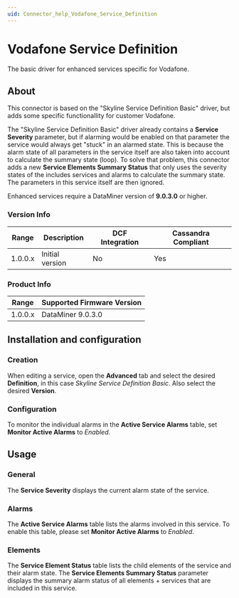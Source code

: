 ```yaml
---
uid: Connector_help_Vodafone_Service_Definition
---
```


# Vodafone Service Definition

The basic driver for enhanced services specific for Vodafone.

## About

This connector is based on the "Skyline Service Definition Basic" driver, but adds some specific functionallity for customer Vodafone.

The "Skyline Service Definition Basic" driver already contains a **Service Severity** parameter, but if alarming would be enabled on that parameter the service would always get "stuck" in an alarmed state. This is because the alarm state of all parameters in the service itself are also taken into account to calculate the summary state (loop). To solve that problem, this connector adds a new **Service Elements Summary Status** that only uses the severity states of the includes services and alarms to calculate the summary state. The parameters in this service itself are then ignored.

Enhanced services require a DataMiner version of **9.0.3.0** or higher.

### Version Info

| **Range** | **Description** | **DCF Integration** | **Cassandra Compliant** |
|------------------|-----------------|---------------------|-------------------------|
| 1.0.0.x          | Initial version | No                  | Yes                     |

### Product Info

| Range | Supported Firmware Version |
|------------------|-----------------------------|
| 1.0.0.x          | DataMiner 9.0.3.0           |

## Installation and configuration

### Creation

When editing a service, open the **Advanced** tab and select the desired **Definition**, in this case *Skyline Service Definition Basic*. Also select the desired **Version**.

### Configuration

To monitor the individual alarms in the **Active Service Alarms** table, set **Monitor Active Alarms** to *Enabled*.

## Usage

### General

The **Service Severity** displays the current alarm state of the service.

### Alarms

The **Active Service Alarms** table lists the alarms involved in this service. To enable this table, please set **Monitor Active Alarms** to *Enabled*.

### Elements

The **Service Element Status** table lists the child elements of the service and their alarm state. The **Service Elements Summary Status** parameter displays the summary alarm status of all elements + services that are included in this service.
